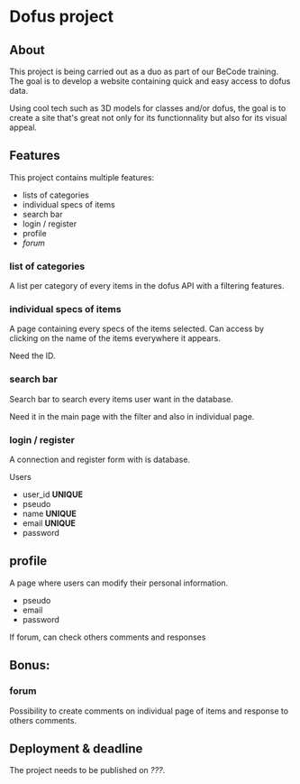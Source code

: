 # Dofus project

## About
This project is being carried out as a duo as part of our BeCode training. The goal is to develop a website containing quick and easy access to dofus data.

Using cool tech such as 3D models for classes and/or dofus, the goal is to create a site that's great not only for its functionnality but also for its visual appeal.

## Features
This project contains multiple features:

* lists of categories
* individual specs of items
* search bar
* login / register
* profile
* *forum*

### list of categories
A list per category of every items in the dofus API with a filtering features.

### individual specs of items
A page containing every specs of the items selected. Can access by clicking on the name of the items everywhere it appears.

Need the ID.

### search bar
Search bar to search every items user want in the database.

Need it in the main page with the filter and also in individual page.

### login / register
A connection and register form with is database.

Users
* user_id **UNIQUE**
* pseudo
* name **UNIQUE**
* email **UNIQUE**
* password

## profile
A page where users can modify their personal information.

* pseudo
* email
* password

If forum, can check others comments and responses
## Bonus:
### forum
Possibility to create comments on individual page of items and response to others comments.

## Deployment & deadline
The project needs to be published on *???*.